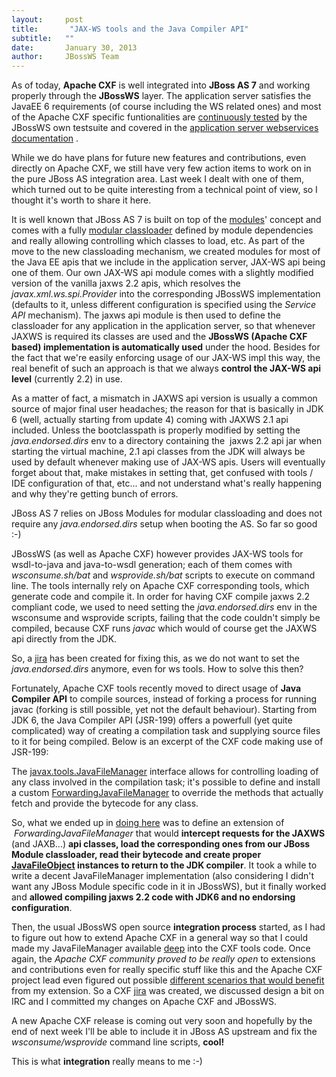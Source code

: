 ```yaml
---
layout:     post
title:       "JAX-WS tools and the Java Compiler API"
subtitle:   ""
date:       January 30, 2013
author:     JBossWS Team
---
```






As of today, **Apache CXF** is well integrated into 
**JBoss AS 7** and working properly through the **JBossWS** layer. The 
application server satisfies the JavaEE 6 requirements (of course 
including the WS related ones) and most of the Apache CXF specific 
funtionalities are [continuously tested](http://jbossws.jboss.org:8180/hudson/) by the JBossWS own testsuite 
and covered in the [application server webservices documentation](https://docs.jboss.org/author/display/AS72/Webservices+reference+guide) .








While we do have plans for future new features and 
contributions, even directly on Apache CXF, we still have very few 
action items to work on in the pure JBoss AS integration area. Last week
 I dealt with one of them, which turned out to be quite interesting from
 a technical point of view, so I thought it&#39;s worth to share it here.








It is well known that JBoss AS 7 is built on top of 
the [modules](http://in.relation.to/16904.lace)&#39; concept and comes with a fully [modular classloader](https://docs.jboss.org/author/display/AS71/Class+Loading+in+AS7) defined by module dependencies and really allowing controlling which
 classes to load, etc. As part of the move to the new classloading 
mechanism, we created modules for most of the Java EE apis that we 
include in the application server, JAX-WS api being one of them. Our own JAX-WS api 
module comes with a slightly modified version of the vanilla jaxws 2.2 
apis, which resolves the _javax.xml.ws.spi.Provider_ into the 
corresponding JBossWS implementation (defaults to it, unless different 
configuration is specified using the _Service API_ mechanism). The jaxws 
api module is then used to define the classloader for any application in
 the application server, so that whenever JAXWS is required its classes are used and the
 **JBossWS (Apache CXF based) implementation is automatically used** under 
the hood. Besides for the fact that we&#39;re easily enforcing usage of our 
JAX-WS impl this way, the real benefit of such an approach is that we 
always **control the JAX-WS api level** (currently 2.2) in use.








As a matter of fact, a mismatch in JAXWS api version
 is usually a common source of major final user headaches; the reason 
for that is basically in JDK 6 (well, actually starting from update 4) 
coming with JAXWS 2.1 api included. Unless the bootclasspath is properly
 modified by setting the _java.endorsed.dirs_ env to a directory containing the  jaxws 2.2 api jar when starting the virtual machine, 2.1 api classes 
from the JDK will always be used by default whenever making use of 
JAX-WS apis. Users will eventually forget about that, make mistakes in 
setting that, get confused with tools / IDE configuration of that, 
etc... and not understand what&#39;s really happening and why they&#39;re 
getting bunch of errors.








JBoss AS 7 relies on JBoss Modules for modular 
classloading and does not require any _java.endorsed.dirs_ setup when 
booting the AS. So far so good :-)



JBossWS (as well as Apache 
CXF) however provides JAX-WS tools for wsdl-to-java and java-to-wsdl 
generation; each of them comes with _wsconsume.sh/bat_ and _wsprovide.sh/bat_
 scripts to execute on command line. The tools internally rely on Apache
 CXF corresponding tools, which generate code and compile it. In order 
for having CXF compile jaxws 2.2 compliant code, we used to need setting
 the _java.endorsed.dirs_ env in the wsconsume and wsprovide scripts, 
failing that the code couldn&#39;t simply be compiled, because CXF runs 
_javac_ which would of course get the JAXWS api directly from the JDK.








So, a [jira](https://issues.jboss.org/browse/AS7-6355) has been created for fixing this, as 
we do not want to set the _java.endorsed.dirs_ anymore, even for ws tools.
 How to solve this then?



Fortunately, Apache CXF tools 
recently moved to direct usage of **Java Compiler API** to compile sources, 
instead of forking a process for running javac (forking is still 
possible, yet not the default behaviour). Starting from JDK 6, the Java 
Compiler API (JSR-199) offers a powerfull (yet quite complicated) way of
 creating a compilation task and supplying source files to it for being 
compiled. Below is an excerpt of the CXF code making use of JSR-199:















The [javax.tools.JavaFileManager](http://docs.oracle.com/javase/6/docs/api/javax/tools/JavaFileManager.html) interface allows
 for controlling loading of any class involved in the compilation task; 
it&#39;s possible to define and install a custom [ForwardingJavaFileManager](http://docs.oracle.com/javase/6/docs/api/javax/tools/ForwardingJavaFileManager.html) to 
override the methods that actually fetch and provide the bytecode for 
any class.








So, what we ended up in [doing here](https://source.jboss.org/viewrep/JBossWS/stack/cxf/trunk/modules/client/src/main/java/org/jboss/wsf/stack/cxf/tools/CXFConsumerImpl.java?r1=16758&amp;r2=17246) was to define an extension of  _ForwardingJavaFileManager_ that would **intercept requests for 
the JAXWS** (and JAXB...) **api classes, load the corresponding ones from our
 JBoss Module classloader, read their bytecode and create proper 
[JavaFileObject](http://docs.oracle.com/javase/6/docs/api/javax/tools/JavaFileObject.html) instances to return to the JDK compiler**. It took a while 
to write a decent JavaFileManager implementation (also considering I didn&#39;t want 
any JBoss Module specific code in it in JBossWS), but it finally worked and **allowed
 compiling jaxws 2.2 code with JDK6 and no endorsing configuration**.








Then, the usual JBossWS open source **integration 
process** started, as I had to figure out how to extend Apache CXF in a 
general way so that I could made my JavaFileManager available [deep](http://svn.apache.org/repos/asf/cxf/tags/cxf-2.7.2/api/src/main/java/org/apache/cxf/common/util/Compiler.java) into the CXF
 tools code. Once again, the _Apache CXF community proved to be really 
open_ to extensions and contributions even for really specific stuff like
 this and the Apache CXF project lead even figured out possible 
[different scenarios that would benefit](http://mail-archives.apache.org/mod_mbox/cxf-dev/201301.mbox/%3C2F7A988A-F0AF-434D-B287-0F3AD5A3249D%40apache.org%3E) from my extension. So a CXF [jira](https://issues.apache.org/jira/browse/CXF-4777) was created, we discussed design a bit on IRC and I committed my changes on
 Apache CXF and JBossWS.  





A new Apache CXF release is coming out very soon and hopefully by 
the end of next week I&#39;ll be able to include it in JBoss AS upstream and
 fix the _wsconsume/wsprovide_ command line scripts, **cool!**








This is what **integration** really means to me :-)









